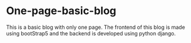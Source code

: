 # One-page-basic-blog
This is a basic blog with only one page. The frontend of this blog is made using bootStrap5 and the backend is developed using python django.
